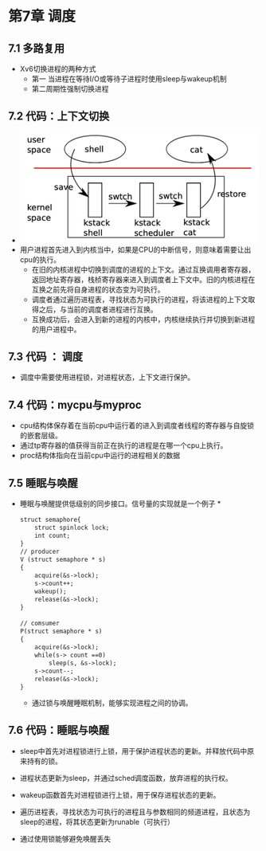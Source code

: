 # 第7章 调度
## 7.1 多路复用
* Xv6切换进程的两种方式
    * 第一 当进程在等待I/O或等待子进程时使用sleep与wakeup机制
    * 第二周期性强制切换进程

##  7.2 代码：上下文切换
* ![上下文切换示意图](images/上下文切换.png)
* 用户进程首先进入到内核当中，如果是CPU的中断信号，则意味着需要让出cpu的执行。
    * 在旧的内核进程中切换到调度的进程的上下文。通过互换调用者寄存器，返回地址寄存器，栈桢寄存器来进入到调度者上下文中。旧的内核进程在互换之前先将自身进程的状态变为可执行。
    * 调度者通过遍历进程表，寻找状态为可执行的进程，将该进程的上下文取得之后，与当前的调度者进程进行互换。
    * 互换成功后，会进入到新的进程的内核中，内核继续执行并切换到新进程的用户进程中。

## 7.3 代码 ： 调度
* 调度中需要使用进程锁，对进程状态，上下文进行保护。

## 7.4 代码：mycpu与myproc
* cpu结构体保存着在当前cpu中运行着的进入到调度者线程的寄存器与自旋锁的嵌套层级。
* 通过tp寄存器的值获得当前正在执行的进程是在哪一个cpu上执行。
* proc结构体指向在当前cpu中运行的进程相关的数据

## 7.5 睡眠与唤醒
* 睡眠与唤醒提供低级别的同步接口。信号量的实现就是一个例子
    * 
    ```
    struct semaphore{
        struct spinlock lock;
        int count;
    }
    // producer
    V (struct semaphore * s)
    {
        acquire(&s->lock);
        s->count++;
        wakeup();
        release(&s->lock);
    }

    // comsumer
    P(struct semaphore * s)
    {
        acquire(&s->lock);
        while(s-> count ==0)
            sleep(s, &s->lock);
        s->count--;
        release(&s->lock);
    }

    ```
    * 通过锁与唤醒睡眠机制，能够实现进程之间的协调。

## 7.6 代码：睡眠与唤醒
* sleep中首先对进程锁进行上锁，用于保护进程状态的更新。并释放代码中原来持有的锁。
* 进程状态更新为sleep，并通过sched调度函数，放弃进程的执行权。

* wakeup函数首先对进程锁进行上锁，用于保存进程状态的更新。
* 遍历进程表，寻找状态为可执行的进程且与参数相同的频道进程，且状态为sleep的进程，将其状态更新为runable（可执行）

* 通过使用锁能够避免唤醒丢失
